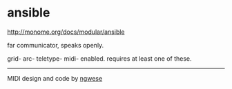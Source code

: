 # ansible

http://monome.org/docs/modular/ansible

far communicator, speaks openly.

grid- arc- teletype- midi- enabled. requires at least one of these.


---

MIDI design and code by [ngwese](https://github.com/ngwese)